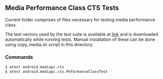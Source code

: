 ## Media Performance Class CTS Tests
Current folder comprises of files necessary for testing media performance class.

The test vectors used by the test suite is available at [link](https://storage.googleapis.com/android_media/cts/tests/mediapc/CtsMediaPerformanceClassTestCases-1.0.zip) and is downloaded automatically while running tests. Manual installation of these can be done using copy_media.sh script in this directory.

### Commands
```sh
$ atest android.mediapc.cts
$ atest android.mediapc.cts.PeformanceClassTest
```
